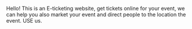 Hello! This is an E-ticketing website, get tickets online for your event, we can help you also market your event and direct people to the location the event. USE us.